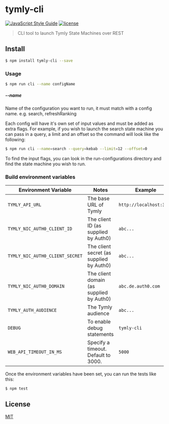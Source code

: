 # tymly-cli
[![JavaScript Style Guide](https://img.shields.io/badge/code_style-standard-brightgreen.svg)](https://standardjs.com) [![license](https://img.shields.io/github/license/mashape/apistatus.svg)](https://github.com/wmfs/tymly-cli/blob/master/LICENSE)


> CLI tool to launch Tymly State Machines over REST

## <a name="install"></a>Install
```bash
$ npm install tymly-cli --save
```

### Usage

```bash
$ npm run cli --name configName
```

##### --name
Name of the configuration you want to run, it must match with a config name. e.g. search, refreshRanking

Each config will have it's own set of input values and must be added as extra flags.
For example, if you wish to launch the search state machine you can pass in a query, a limit and an offset so the command will look like the following:

```bash
$ npm run cli --name=search --query=kebab --limit=12 --offset=0
```

To find the input flags, you can look in the run-configurations directory and find the state machine you wish to run.

### Build environment variables
| Environment Variable | Notes | Example |
| -------------------- | ----- | ------- |
| `TYMLY_API_URL`     | The base URL of Tymly | `http://localhost:3210` |
| `TYMLY_NIC_AUTH0_CLIENT_ID`     | The client ID (as supplied by Auth0) | `abc...` |
| `TYMLY_NIC_AUTH0_CLIENT_SECRET`  | The client secret (as supplied by Auth0) | `abc...` |
| `TYMLY_NIC_AUTH0_DOMAIN` | The client domain (as supplied by Auth0) | `abc.de.auth0.com` |
| `TYMLY_AUTH_AUDIENCE` | The Tymly audience | `abc...` |
| `DEBUG` | To enable debug statements | `tymly-cli` |
| `WEB_API_TIMEOUT_IN_MS` | Specify a timeout. Default to 3000. | `5000` |

Once the environment variables have been set, you can run the tests like this:

```bash
$ npm test
```


## <a name="license"></a>License

[MIT](https://github.com/wmfs/tymly-cli/blob/master/LICENSE)
